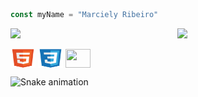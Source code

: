 ```javascript
const myName = "Marciely Ribeiro"
```

<div class="container">

  <img  class="img" src="https://github-readme-stats.vercel.app/api?username=marcytech&show_icons=true&theme=dracula&include_all_commits=true&count_private=true"/>
  <img  class="img" src="https://github-readme-stats.vercel.app/api/top-langs/?username=marcytech&layout=compact&langs_count=7&theme=dracula"/>

</div>
<div style="display: inline_block"><br>
  <img align="center" alt="HTML" height="30" width="40" src="https://raw.githubusercontent.com/devicons/devicon/master/icons/html5/html5-original.svg">
  <img align="center" alt="CSS" height="30" width="40" src="https://raw.githubusercontent.com/devicons/devicon/master/icons/css3/css3-original.svg">
  <img align="center" height="30" width="40" src="https://cdn.jsdelivr.net/gh/devicons/devicon/icons/javascript/javascript-original.svg" />
</div>

![Snake animation](https://github.com/marcytech/marcytech/blob/output/github-contribution-grid-snake.svg)

<style lang="text/css">
  .container { 
    display:flex;
    width:100%;
    }

    .img {
      width: calc(50% - 15px);
    }

    .img + .img {
      margin-left:30px;
    }
<style>
